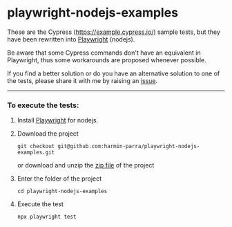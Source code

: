 # playwright-nodejs-examples

These are the Cypress (https://example.cypress.io/) sample tests, but they have been rewritten into [Playwright](https://playwright.dev/docs/intro) (nodejs).

Be aware that some Cypress commands don't have an equivalent in Playwright, thus some workarounds are proposed whenever possible.

If you find a better solution or do you have an alternative solution to one of the tests, please share it with me by raising an [issue](https://github.com/harmin-parra/playwright-nodejs-examples/issues).

---
### To execute the tests:

1. Install [Playwright](https://playwright.dev/docs/intro) for nodejs.

2. Download the project

   ``git checkout git@github.com:harmin-parra/playwright-nodejs-examples.git``

   or download and unzip the [zip file](https://github.com/harmin-parra/playwright-nodejs-examples/archive/refs/heads/main.zip) of the project

3. Enter the folder of the project

   ``cd playwright-nodejs-examples``

4. Execute the test

     ``npx playwright test``


